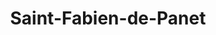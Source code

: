 ---
title: Saint-Fabien-de-Panet
url: /saint-fabien-de-panet/
latitude: 46.654
longitude: -70.148
---